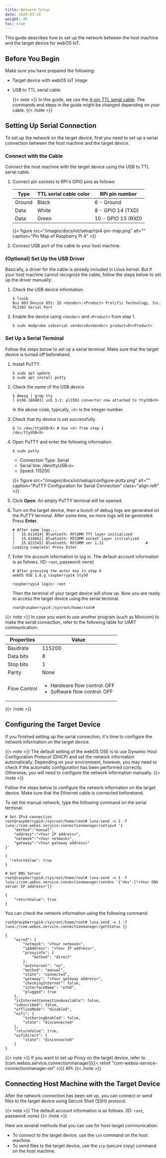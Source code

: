 ```yaml
---
title: Network Setup
date: 2020-03-18
weight: 40
toc: true
---
```


This guide describes how to set up the network between the host machine and the target device for webOS IoT.

## Before You Begin

Make sure you have prepared the following:

* Target device with webOS IoT image
* USB to TTL serial cable

    {{< note >}}
    In this guide, we use the [4-pin TTL serial cable](https://www.adafruit.com/product/954). The commands and steps in the guide might be changed depending on your cable.
    {{< /note >}}

## Setting Up Serial Connection

To set up the network on the target device, first you need to set up a serial connection between the host machine and the target device.

### Connect with the Cable

Connect the host machine with the target device using the USB to TTL serial cable.

1. Connect pin sockets to RPi's GPIO pins as follows:

    | Type | TTL serial cable color | RPi pin number |
    | --- | --- | --- |
    | Ground | Black | 6 - Ground |
    | Data | White | 8 - GPIO 14 (TXD) |
    | Data | Green | 10 - GPIO 15 (RXD) |

    {{< figure src="/images/docs/iot/setup/rpi4-pin-map.png" alt="" caption="Pin Map of Raspberry Pi 4" >}}

2. Connect USB port of the cable to your host machine.

### (Optional) Set Up the USB Driver

Basically, a driver for the cable is already included in Linux kernel. But if your host machine cannot recognize the cable, follow the steps below to set up the driver manually:

1. Check the USB device information.

    ``` shell
    $ lsusb
    Bus 003 Device 051: ID <Vendor>:<Product> Prolific Technology, Inc. PL2303 Serial Port
    ```

2. Enable the device using `<Vendor>` and `<Product>` from step 1.

    ``` shell
    $ sudo modprobe usbserial vendor=0x<Vendor> product=0×<Product>
    ```

### Set Up a Serial Terminal

Follow the steps below to set up a serial terminal. Make sure that the target device is turned off beforehand.

1. Install PuTTY.

    ``` shell
    $ sudo apt update
    $ sudo apt install putty
    ```

2. Check the name of the USB device.

    ``` shell
    $ dmesg | grep tty
    [ 6198.188883] usb 3-1: pl2303 converter now attached to ttyUSB<X>
    ```

    In the above code, typically, `<X>` is the integer number.

3. Check that tty device is set successfully.

    ``` shell
    $ ls /dev/ttyUSB<X> # Use <X> from step 1
    /dev/ttyUSB<X>
    ```

4. Open PuTTY and enter the following information.

    ``` shell
    $ sudo putty
    ```

    - Connection Type: Serial
    - Serial line: /dev/ttyUSB`<X>`
    - Speed: 115200

    {{< figure src="/images/docs/iot/setup/configure-putty.png" alt="" caption="PuTTY Configuration for Serial Connection" class="align-left" >}}

5. Click **Open**. An empty PuTTY terminal will be opened.

6. Turn on the target device, then a bunch of debug logs are generated on the PuTTY terminal. After some time, no more logs will be generated. Press **Enter**.

    ``` shell
    # After some logs...
    [   15.611414] Bluetooth: RFCOMM TTY layer initialized
    [   15.616662] Bluetooth: RFCOMM socket layer initialized
    [   15.622145] Bluetooth: RFCOMM ver 1.11                   # Loading complete! Press Enter
    ```

7. Enter the account information to log in. The default account information is as follows. (ID: `root`, password: none)

    ``` shell
    # After pressing the enter key in step 6
    webOS OSE 1.0.g raspberrypi4 ttyS0

    raspberrypi4 login: root
    ```

    Then the terminal of your target device will show up. Now you are ready to access the target device using the serial terminal.
    ``` shell
    root@raspberrypi4:/sysroot/home/root#
    ```

{{< note >}}
In case you want to use another program (such as Minicom) to make the serial connection, refer to the following table for UART communication:

| Properties | Value |
| --- | --- |
| Baudrate | 115200 |
| Data bits | 8 |
| Stop bits | 1 |
| Parity | None |
| Flow Control | <ul><li>Hardware flow control: OFF</li><li>Software flow control: OFF</li></ul>|
{{< /note >}}

## Configuring the Target Device

If you finished setting up the serial connection, it's time to configure the network information on the target device.

{{< note >}}
The default setting of the webOS OSE is to use Dynamic Host Configuration Protocol (DHCP) and set the network information automatically. Depending on your environment, however, you may need to check if the automatic configuration has been performed correctly. Otherwise, you will need to configure the network information manually.
{{< /note >}}

Follow the steps below to configure the network information on the target device. Make sure that the Ethernet cable is connected beforehand.

To set the manual network, type the following command on the serial terminal:

``` shell
# Set IPv4 connection
root@raspberrypi4:/sysroot/home/root# luna-send -n 1 -f luna://com.webos.service.connectionmanager/setipv4 '{
    "method":"manual",
    "address":"<Your IP address>",
    "netmask":"<Your netmask>",
    "gateway":"<Your gateway address>"
}'

{
  "returnValue": true
}

# Set DNS Server
root@raspberrypi4:/sysroot/home/root# luna-send -n 1 -f luna://com.webos.service.connectionmanager/setdns '{"dns":["<Your DNS server IP address>"]}'

{
    "returnValue": true
}
```

You can check the network information using the following command:

``` shell
root@raspberrypi4:/sysroot/home/root# luna-send -n 1 -f luna://com.webos.service.connectionmanager/getStatus {}

{
    "wired": {
        "netmask": "<Your netmask>",
        "ipAddress": "<Your IP address>",
        "proxyinfo": {
            "method": "direct"
        },
        "onInternet": "no",
        "method": "manual",
        "state": "connected",
        "gateway": "<Your gateway address>",
        "checkingInternet": false,
        "interfaceName": "ethO",
        "plugged": true
    },
    "isInternetConnectionAvailable": false,
    "subscribed": false,
    "offlineMode": "disabled",
    "wifi": {
        "tetheringEnabled": false,
        "state": "disconnected"
    },
    "returnValue": true,
    "wifiDirect": {
        "state": "disconnected"
    }
}
```

{{< note >}}
If you want to set up Proxy on the target device, refer to [com.webos.service.connectionmanager]({{< relref "com-webos-service-connectionmanager-iot" >}}) API.
{{< /note >}}

## Connecting Host Machine with the Target Device

After the network connection has been set up, you can connect or send files to the target device using Secure Shell (SSH) protocol.

{{< note >}}
The default account information is as follows. (ID: `root`, password: _none_)
{{< /note >}}

Here are several methods that you can use for host-target communication:

- To connect to the target device, use the `ssh` command on the host machine.
- To send files to the target device, use the `scp` (secure copy) command on the host machine.

